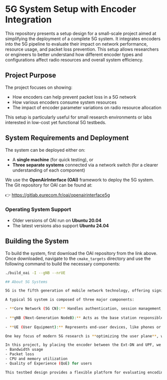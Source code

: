 # 5G System Setup with Encoder Integration

This repository presents a setup design for a small-scale project aimed at simplifying the deployment of a complete 5G system. It integrates encoders into the 5G pipeline to evaluate their impact on network performance, resource usage, and packet loss prevention. This setup allows researchers or engineers to better understand how different encoder types and configurations affect radio resources and overall system efficiency.

## Project Purpose

The project focuses on showing:
- How encoders can help prevent packet loss in a 5G network
- How various encoders consume system resources
- The impact of encoder parameter variations on radio resource allocation

This setup is particularly useful for small research environments or labs interested in low-cost yet functional 5G testbeds.

## System Requirements and Deployment

The system can be deployed either on:
- A **single machine** (for quick testing), or
- **Three separate systems** connected via a network switch (for a clearer understanding of each component)

We use the **OpenAirInterface (OAI)** framework to deploy the 5G system. The Git repository for OAI can be found at:

👉 https://gitlab.eurecom.fr/oai/openairinterface5g

### Operating System Support

- Older versions of OAI run on **Ubuntu 20.04**
- The latest versions also support **Ubuntu 24.04**

## Building the System

To build the system, first download the OAI repository from the link above. Once downloaded, navigate to the `cmake_targets` directory and use the following command to build the necessary components:

```bash
./build_oai -I --gNB --nrUE

## About 5G Systems

5G is the fifth generation of mobile network technology, offering significantly improved performance over previous generations. It enables ultra-high-speed communication, extremely low latency, and supports a massive number of connected devices. These features make 5G essential for modern applications such as autonomous vehicles, remote surgery, industrial automation, and high-bandwidth streaming.

A typical 5G system is composed of three major components:

- **Core Network (5G CN):** Handles authentication, session management, data routing, and connectivity to external networks. In our project, the core is deployed as a set of Docker containers.
  
- **gNB (Next-Generation NodeB):** Acts as the base station responsible for radio access and connecting UEs to the core network.
  
- **UE (User Equipment):** Represents end-user devices, like phones or embedded sensors, which connect to the gNB to access 5G services.

One key focus of modern 5G research is **optimizing the user plane**, where data traffic flows. Integrating encoders at this layer helps analyze how different encoding schemes affect overall system efficiency, delay, and resource allocation.

In this project, by placing the encoder between the Ext-DN and UPF, we gain control over traffic compression and can assess encoder effects on:
- Bandwidth usage
- Packet loss
- CPU and memory utilization
- Quality of Experience (QoE) for users

This testbed design provides a flexible platform for evaluating encoding strategies within real 5G network components using OpenAirInterface.




